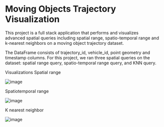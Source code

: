# Moving Objects Trajectory Visualization

This project is a full stack application that performs and visualizes advanced spatial queries including
spatial range, spatio-temporal range and k-nearest neighbors on a moving object trajectory dataset.

The DataFrame consists of trajectory_id, vehicle_id, point geometry and timestamp columns. For this project, we ran three spatial queries on the dataset: spatial range query, spatio-temporal range query, and KNN query.

Visualizations
Spatial range 



![image](https://user-images.githubusercontent.com/32769841/213083189-6f51a886-f975-4fbb-adac-8698b6634399.png)



Spatiotemporal range



![image](https://user-images.githubusercontent.com/32769841/213083231-7728f374-c3d3-4f2c-8b3e-58f7db17389f.png)



K nearest neighbor



![image](https://user-images.githubusercontent.com/32769841/213083065-3c2013ca-ee88-431c-aa12-21c487a945ca.png)

